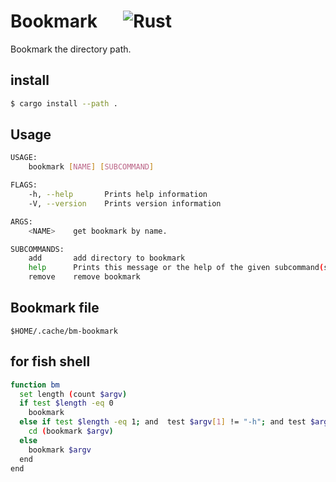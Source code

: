 # Bookmark &emsp; ![Rust](https://github.com/tiohsa/bm-bookmark/workflows/Rust/badge.svg)

Bookmark the directory path.

## install

```bash
$ cargo install --path .
```

## Usage

```bash
USAGE:
    bookmark [NAME] [SUBCOMMAND]

FLAGS:
    -h, --help       Prints help information
    -V, --version    Prints version information

ARGS:
    <NAME>    get bookmark by name.

SUBCOMMANDS:
    add       add directory to bookmark
    help      Prints this message or the help of the given subcommand(s)
    remove    remove bookmark
```

## Bookmark file

`$HOME/.cache/bm-bookmark`

## for fish shell

```bash
function bm
  set length (count $argv)
  if test $length -eq 0
    bookmark
  else if test $length -eq 1; and  test $argv[1] != "-h"; and test $argv[1] != "--help"; and test $argv[1] != "help"; and test $argv[1] != "-V"; and test $argv[1] != "--version"
    cd (bookmark $argv)
  else
    bookmark $argv
  end
end

```
